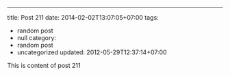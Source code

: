 ---
title: Post 211
date: 2014-02-02T13:07:05+07:00
tags:
  - random post
  - null
category:
  - random post
  - uncategorized
updated: 2012-05-29T12:37:14+07:00

This is content of post 211